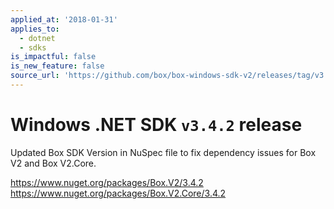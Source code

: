 ```yaml
---
applied_at: '2018-01-31'
applies_to:
  - dotnet
  - sdks
is_impactful: false
is_new_feature: false
source_url: 'https://github.com/box/box-windows-sdk-v2/releases/tag/v3.4.2'
---
```


# Windows .NET SDK `v3.4.2` release

Updated Box SDK Version in NuSpec file to fix dependency issues for Box V2 and Box V2.Core.

https://www.nuget.org/packages/Box.V2/3.4.2
https://www.nuget.org/packages/Box.V2.Core/3.4.2
